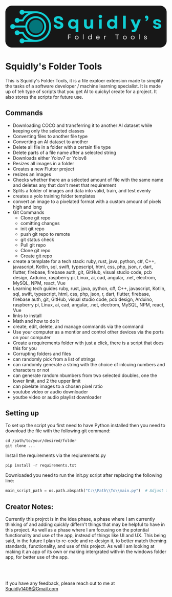 
![Logo](https://raw.githubusercontent.com/Squidly1408/Squidly1408/refs/heads/main/images/Squidly's%20Folder%20Tools.png)

# Squidly's Folder Tools
This is Squidly's Folder Tools, it is a file exploer extension made to simplify the tasks of a software developer / machine learning specialist. It is made up of teh type of scripts that you get AI to quickyl create for a project. It also stores the scripts for future use.

## Commands
- Downloading COCO and transferring it to another AI dataset while keeping only the selected classes
- Converting files to another file type
- Converting an AI dataset to another
- Delete all file in a folder with a certain file type
- Delete parts of a file name after a selected string
- Downloads either Yolov7 or Yolov8
- Resizes all images in a folder
- Creates a new Flutter project
- resizes an images
- Checks whether there an a selected amount of file with the same name and deletes any that don't meet that requirement
- Splits a folder of images and data into valid, train, and test evenly
- creates a yolo training folder templates
- convert an image to a pixelated format with a custom amount of pixels high and long
- Git Commands
    - Clone git repo
    - comitting changes
    - init git repo
    - push git repo to remote
    - git status check
    - Pull git repo
    - Clone git repo
    - Create git repo
- create a template for a tech stack: 
ruby, rust, java, python, c#, C++, javascript, Kotlin, sql, swift, typescript, html, css, php, json, r, dart, flutter, firebase, firebase auth, git, GitHub, visual studio code, pcb design, Arduino, raspberry pi, Linux, ai, cad, angular, .net, electrom, MySQL, NPM, react, Vue
- Learning tech guides
ruby, rust, java, python, c#, C++, javascript, Kotlin, sql, swift, typescript, html, css, php, json, r, dart, flutter, firebase, firebase auth, git, GitHub, visual studio code, pcb design, Arduino, raspberry pi, Linux, ai, cad, angular, .net, electrom, MySQL, NPM, react, Vue
- links to install
- Math and how to do it
- create, edit, delete, and manage commands via the command
- Use your computer as a montior and control other devices via the ports on your computer
- Create a requirements folder with just a click, there is a script that does this for you
- Corrupting folders and files
- can randomly pick from a list of strings
- can randomly generate a string with the choice of inlcuing numbers and characters or not
- can generate random nbumbers from two selected doubles, one the lower limit, and 2 the upper limit
- can pixelate images to a chosen pixel ratio
- youtube video or audio downloader
- youtbe video or audio playlist downloader



## Setting up
To set up the script you first need to have Python installed then you need to download the file with the following git command:

```
cd /path/to/your/desired/folder
git clone ...
```
Install the requirements via the reqiurements.py

``` python 
pip install -r requirements.txt
```

Downloaded you need to run the init.py script after replacing the following line:

``` python 
main_script_path = os.path.abspath("C:\\Path\\To\\main.py")  # Adjust this as needed
```

## Creator Notes:
Currently this projrct is in the idea phase, a phase where I am currently thinking of and adding quickly differn't things that may be helpful to have in this project. As well as a phase where I am focusing on the potential functionality and use of the app, instead of things like UI and UX. This being said, in the future I plan to re-code and re-design it, to better match theming standards, functionality, and use of this project. As well I am looking at making it an app of its own or making intergrated with-in the windows folder app, for better use of the app. 

\
\
\
If you have any feedback, please reach out to me at Squidly1408@Gmail.com
